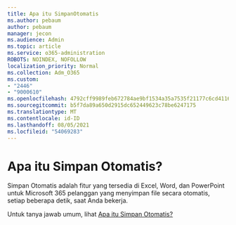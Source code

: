 ```yaml
---
title: Apa itu SimpanOtomatis
ms.author: pebaum
author: pebaum
manager: jecon
ms.audience: Admin
ms.topic: article
ms.service: o365-administration
ROBOTS: NOINDEX, NOFOLLOW
localization_priority: Normal
ms.collection: Adm_O365
ms.custom:
- "2446"
- "9000610"
ms.openlocfilehash: 4792cff9989feb672784ae9bf1534a35a7535f21177c6cd41169796536fb41ce
ms.sourcegitcommit: b5f7da89a650d2915dc652449623c78be6247175
ms.translationtype: MT
ms.contentlocale: id-ID
ms.lasthandoff: 08/05/2021
ms.locfileid: "54069283"
---
```

# <a name="what-is-autosave"></a>Apa itu Simpan Otomatis?

Simpan Otomatis adalah fitur yang tersedia di Excel, Word, dan PowerPoint untuk Microsoft 365 pelanggan yang menyimpan file secara otomatis, setiap beberapa detik, saat Anda bekerja. 

Untuk tanya jawab umum, lihat [Apa itu Simpan Otomatis?](https://support.office.com/article/6d6bd723-ebfd-4e40-b5f6-ae6e8088f7a5)